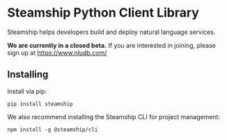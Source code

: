 # Steamship Python Client Library

Steamship helps developers build and deploy natural language services.

**We are currently in a closed beta.** If you are interested in joining, please sign up at https://www.nludb.com/

## Installing

Install via pip:

```
pip install steamship
```

We also recommend installing the Steamship CLI for project management:

```
npm install -g @steamship/cli
```


